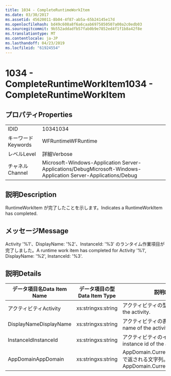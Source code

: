 ```yaml
---
title: 1034 - CompleteRuntimeWorkItem
ms.date: 03/30/2017
ms.assetid: 45620011-8b04-4f87-ab5a-65b24145e17d
ms.openlocfilehash: bd49c608a8f6a6caab6975850507a00a2c0edb03
ms.sourcegitcommit: 9b552addadfb57fab0b9e7852ed4f1f1b8a42f8e
ms.translationtype: MT
ms.contentlocale: ja-JP
ms.lasthandoff: 04/23/2019
ms.locfileid: "61924554"
---
```

# <a name="1034---completeruntimeworkitem"></a><span data-ttu-id="881e0-102">1034 - CompleteRuntimeWorkItem</span><span class="sxs-lookup"><span data-stu-id="881e0-102">1034 - CompleteRuntimeWorkItem</span></span>
## <a name="properties"></a><span data-ttu-id="881e0-103">プロパティ</span><span class="sxs-lookup"><span data-stu-id="881e0-103">Properties</span></span>  
  
|||  
|-|-|  
|<span data-ttu-id="881e0-104">ID</span><span class="sxs-lookup"><span data-stu-id="881e0-104">ID</span></span>|<span data-ttu-id="881e0-105">1034</span><span class="sxs-lookup"><span data-stu-id="881e0-105">1034</span></span>|  
|<span data-ttu-id="881e0-106">キーワード</span><span class="sxs-lookup"><span data-stu-id="881e0-106">Keywords</span></span>|<span data-ttu-id="881e0-107">WFRuntime</span><span class="sxs-lookup"><span data-stu-id="881e0-107">WFRuntime</span></span>|  
|<span data-ttu-id="881e0-108">レベル</span><span class="sxs-lookup"><span data-stu-id="881e0-108">Level</span></span>|<span data-ttu-id="881e0-109">詳細</span><span class="sxs-lookup"><span data-stu-id="881e0-109">Verbose</span></span>|  
|<span data-ttu-id="881e0-110">チャネル</span><span class="sxs-lookup"><span data-stu-id="881e0-110">Channel</span></span>|<span data-ttu-id="881e0-111">Microsoft-Windows-Application Server-Applications/Debug</span><span class="sxs-lookup"><span data-stu-id="881e0-111">Microsoft-Windows-Application Server-Applications/Debug</span></span>|  
  
## <a name="description"></a><span data-ttu-id="881e0-112">説明</span><span class="sxs-lookup"><span data-stu-id="881e0-112">Description</span></span>  
 <span data-ttu-id="881e0-113">RuntimeWorkItem が完了したことを示します。</span><span class="sxs-lookup"><span data-stu-id="881e0-113">Indicates a RuntimeWorkItem has completed.</span></span>  
  
## <a name="message"></a><span data-ttu-id="881e0-114">メッセージ</span><span class="sxs-lookup"><span data-stu-id="881e0-114">Message</span></span>  
 <span data-ttu-id="881e0-115">Activity '%1'、DisplayName: '%2'、InstanceId: '%3' のランタイム作業項目が完了しました。</span><span class="sxs-lookup"><span data-stu-id="881e0-115">A runtime work item has completed for Activity '%1', DisplayName: '%2', InstanceId: '%3'.</span></span>  
  
## <a name="details"></a><span data-ttu-id="881e0-116">説明</span><span class="sxs-lookup"><span data-stu-id="881e0-116">Details</span></span>  
  
|<span data-ttu-id="881e0-117">データ項目名</span><span class="sxs-lookup"><span data-stu-id="881e0-117">Data Item Name</span></span>|<span data-ttu-id="881e0-118">データ項目の型</span><span class="sxs-lookup"><span data-stu-id="881e0-118">Data Item Type</span></span>|<span data-ttu-id="881e0-119">説明</span><span class="sxs-lookup"><span data-stu-id="881e0-119">Description</span></span>|  
|--------------------|--------------------|-----------------|  
|<span data-ttu-id="881e0-120">アクティビティ</span><span class="sxs-lookup"><span data-stu-id="881e0-120">Activity</span></span>|<span data-ttu-id="881e0-121">xs:string</span><span class="sxs-lookup"><span data-stu-id="881e0-121">xs:string</span></span>|<span data-ttu-id="881e0-122">アクティビティの型名。</span><span class="sxs-lookup"><span data-stu-id="881e0-122">The type name of the activity.</span></span>|  
|<span data-ttu-id="881e0-123">DisplayName</span><span class="sxs-lookup"><span data-stu-id="881e0-123">DisplayName</span></span>|<span data-ttu-id="881e0-124">xs:string</span><span class="sxs-lookup"><span data-stu-id="881e0-124">xs:string</span></span>|<span data-ttu-id="881e0-125">アクティビティの表示名。</span><span class="sxs-lookup"><span data-stu-id="881e0-125">The display name of the activity.</span></span>|  
|<span data-ttu-id="881e0-126">InstanceId</span><span class="sxs-lookup"><span data-stu-id="881e0-126">InstanceId</span></span>|<span data-ttu-id="881e0-127">xs:string</span><span class="sxs-lookup"><span data-stu-id="881e0-127">xs:string</span></span>|<span data-ttu-id="881e0-128">アクティビティのインスタンス ID。</span><span class="sxs-lookup"><span data-stu-id="881e0-128">The instance id of the activity.</span></span>|  
|<span data-ttu-id="881e0-129">AppDomain</span><span class="sxs-lookup"><span data-stu-id="881e0-129">AppDomain</span></span>|<span data-ttu-id="881e0-130">xs:string</span><span class="sxs-lookup"><span data-stu-id="881e0-130">xs:string</span></span>|<span data-ttu-id="881e0-131">AppDomain.CurrentDomain.FriendlyName で返される文字列。</span><span class="sxs-lookup"><span data-stu-id="881e0-131">The string returned by AppDomain.CurrentDomain.FriendlyName.</span></span>|
